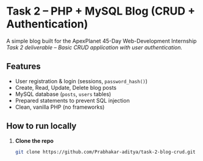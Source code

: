 # Task 2 – PHP + MySQL Blog (CRUD + Authentication)

A simple blog built for the ApexPlanet 45-Day Web-Development Internship  
*Task 2 deliverable – Basic CRUD application with user authentication.*

## Features
- User registration & login (sessions, `password_hash()`)
- Create, Read, Update, Delete blog posts
- MySQL database (`posts`, `users` tables)
- Prepared statements to prevent SQL injection
- Clean, vanilla PHP (no frameworks)

## How to run locally
1. **Clone the repo**  
   ```bash
   git clone https://github.com/Prabhakar-aditya/task-2-blog-crud.git

